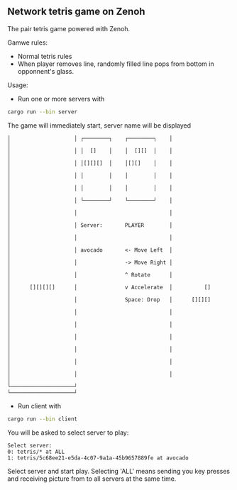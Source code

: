 ## Network tetris game on Zenoh

The pair tetris game powered with Zenoh. 

Gamwe rules: 

- Normal tetris rules
- When player removes line, randomly filled line pops from bottom in opponnent's glass.

Usage:

- Run one or more servers with
```bash
cargo run --bin server
```

The game will immediately start, server name will be displayed
```
│                    │ ┌────────┐    ┌────────┐    │                    │
│                    │ │  []    │    │  [][]  │    │                    │
│                    │ │[][][]  │    │[][]    │    │                    │
│                    │ │        │    │        │    │                    │
│                    │ │        │    │        │    │                    │
│                    │ └────────┘    └────────┘    │                    │
│                    │                             │                    │
│                    │ Server:       PLAYER        │                    │
│                    │                             │                    │
│                    │ avocado       <- Move Left  │                    │
│                    │               -> Move Right │                    │
│                    │               ^ Rotate      │                    │
│      [][][][]      │               v Accelerate  │          []        │
│                    │               Space: Drop   │      [][][]        │
│                    │                             │                    │
│                    │                             │                    │
│                    │                             │                    │
│                    │                             │                    │
│                    │                             │                    │
│                    │                             │                    │
└────────────────────┘                             └────────────────────┘
```

- Run client with
```bash
cargo run --bin client
```

You will be asked to select server to play:
```
Select server:
0: tetris/* at ALL
1: tetris/5c68ee21-e5da-4c07-9a1a-45b9657889fe at avocado
```

Select server and start play. Selecting 'ALL' means sending you key presses and receiving picture from to all servers at the same time.
